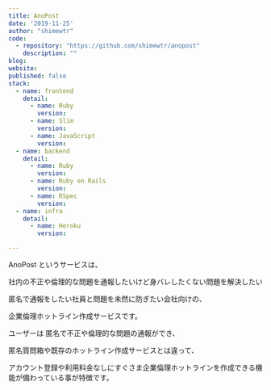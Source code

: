 ```yaml
---
title: AnoPost 
date: '2019-11-25'
author: "shimewtr"
code: 
  - repository: "https://github.com/shimewtr/anopost"
    description: ""
blog:
website:
published: false
stack:
  - name: frontend
    detail:
      - name: Ruby
        version: 
      - name: Slim
        version: 
      - name: JavaScript
        version: 
  - name: backend
    detail:
      - name: Ruby
        version: 
      - name: Ruby on Rails
        version: 
      - name: RSpec
        version: 
  - name: infra
    detail:
      - name: Heroku
        version:

---
```


AnoPost というサービスは、

社内の不正や倫理的な問題を通報したいけど身バレしたくない問題を解決したい

匿名で通報をしたい社員と問題を未然に防ぎたい会社向けの、

企業倫理ホットライン作成サービスです。

ユーザーは 匿名で不正や倫理的な問題の通報ができ、

匿名質問箱や既存のホットライン作成サービスとは違って、

アカウント登録や利用料金なしにすぐさま企業倫理ホットラインを作成できる機能が備わっている事が特徴です。
